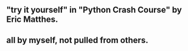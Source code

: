 ## "try it yourself" in "Python Crash Course" by Eric Matthes.
## all by myself, not pulled from others.
